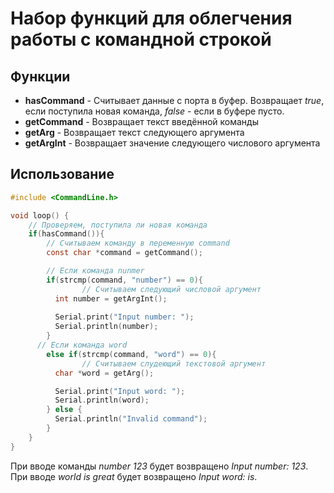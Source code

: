 # Набор функций для облегчения работы с командной строкой	
## Функции
* **hasCommand** - Считывает данные с порта в буфер. Возвращает *true*, если поступила новая команда, *false* - если в буфере пусто.
* **getCommand** - Возвращает текст введённой команды
* **getArg** - Возвращает текст следующего аргумента
* **getArgInt** - Возвращает значение следующего числового аргумента

## Использование
```c
#include <CommandLine.h>

void loop() {
	// Проверяем, поступила ли новая команда
	if(hasCommand()){
		// Считываем команду в переменную command
		const char *command = getCommand();

		// Если команда nunmer
		if(strcmp(command, "number") == 0){
				// Считываем следующий числовой аргумент
	      int number = getArgInt();
	      
	      Serial.print("Input number: ");
	      Serial.println(number);
	    }
	  // Если команда word
		else if(strcmp(command, "word") == 0){
				// Считываем слудеющий текстовой аргумент
	      char *word = getArg();

	      Serial.print("Input word: ");
	      Serial.println(word);
	    } else {
	      Serial.println("Invalid command");
	    }
	}
}
```
При вводе команды *number 123* будет возвращено *Input number: 123*.
При вводе *world is great* будет возвращено *Input word: is*.